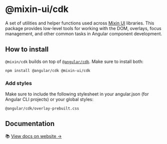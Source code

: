 # @mixin-ui/cdk

A set of utilities and helper functions used across [Mixin UI](https://github.com/CORETEQ/mixin-ui/) libraries. This package provides low-level tools for working with the DOM, overlays, focus management, and other common tasks in Angular component development.

## How to install

`@mixin/cdk` builds on top of [`@angular/cdk`](https://www.npmjs.com/package/@angular/cdk). Make sure to install both:

```
npm install @angular/cdk @mixin-ui/cdk
```

### Add styles

Make sure to include the following stylesheet in your angular.json (for Angular CLI projects) or your global styles:

```
@angular/cdk/overlay-prebuilt.css
```

## Documentation

📚 [View docs on website →](https://mixin-ui.dev/)
